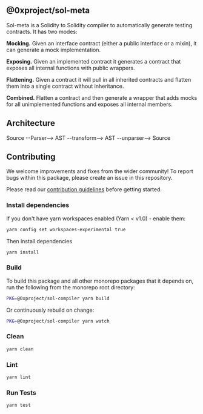 ## @0xproject/sol-meta

Sol-meta is a Solidity to Solidity compiler to automatically generate testing contracts. It has two modes:

**Mocking.** Given an interface contract (either a public interface or a mixin), it can generate a mock implementation.

**Exposing.** Given an implemented contract it generates a contract that exposes all internal functions with public wrappers.

**Flattening.** Given a contract it will pull in all inherited contracts and flatten them into a single contract without inheritance.

**Combined.** Flatten a contract and then generate a wrapper that adds mocks for all unimplemented functions and exposes all internal members.

## Architecture

Source --Parser--> AST --transform--> AST --unparser--> Source


## Contributing

We welcome improvements and fixes from the wider community! To report bugs within this package, please create an issue in this repository.

Please read our [contribution guidelines](../../CONTRIBUTING.md) before getting started.

### Install dependencies

If you don't have yarn workspaces enabled (Yarn < v1.0) - enable them:

```bash
yarn config set workspaces-experimental true
```

Then install dependencies

```bash
yarn install
```

### Build

To build this package and all other monorepo packages that it depends on, run the following from the monorepo root directory:

```bash
PKG=@0xproject/sol-compiler yarn build
```

Or continuously rebuild on change:

```bash
PKG=@0xproject/sol-compiler yarn watch
```

### Clean

```bash
yarn clean
```

### Lint

```bash
yarn lint
```

### Run Tests

```bash
yarn test
```
